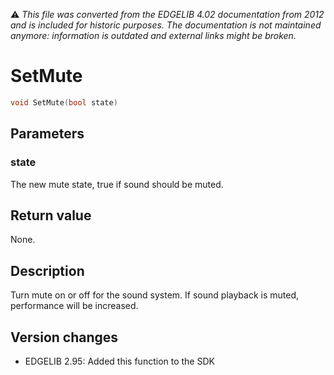 :warning: _This file was converted from the EDGELIB 4.02 documentation from 2012 and is included for historic purposes. The documentation is not maintained anymore: information is outdated and external links might be broken._

# SetMute


```c++
void SetMute(bool state)
```

## Parameters
### state
The new mute state, true if sound should be muted.

## Return value
None.

## Description
Turn mute on or off for the sound system. If sound playback is muted, performance will be increased.

## Version changes
- EDGELIB 2.95: Added this function to the SDK

